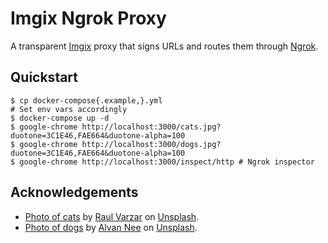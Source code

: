 # Imgix Ngrok Proxy

A transparent [Imgix][1] proxy that signs URLs and routes them through [Ngrok][2].

## Quickstart

```
$ cp docker-compose{.example,}.yml
# Set env vars accordingly
$ docker-compose up -d
$ google-chrome http://localhost:3000/cats.jpg?duotone=3C1E46,FAE664&duotone-alpha=100
$ google-chrome http://localhost:3000/dogs.jpg?duotone=3C1E46,FAE664&duotone-alpha=100
$ google-chrome http://localhost:3000/inspect/http # Ngrok inspector

```

## Acknowledgements

- [Photo of cats](./example/cats.jpg) by [Raul Varzar](https://unsplash.com/@calypso999) on [Unsplash](https://unsplash.com/photos/1l2waV8glIQ).
- [Photo of dogs](./example/dogs.jpg) by [Alvan Nee](https://unsplash.com/@alvannee) on [Unsplash](https://unsplash.com/photos/T-0EW-SEbsE).

[1]: https://www.imgix.com
[2]: https://ngrok.io

